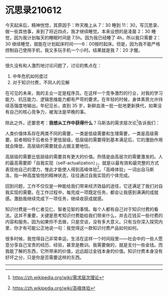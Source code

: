 # 沉思录210612

今天起床后，精神恍惚，其原因于：昨天晚上从 7：30 睡到 11：30，写沉思录、做一些其他事，来到了将近四点，我才继续睡觉。本来设想的是凌晨 2：30 睡觉，因为我计划每天的睡眠时间是 7.5h。因为我已经睡了 4h，所以我只需要 2：30 继续睡觉，就能在计划起床时间——6：00按时起床。但是，因为我不能严格控制自己使用手机，我又多玩手机一个小时。结果就是我 7：20 才醒。

---

很久没有和人激烈地讨论问题了，讨论的焦点在：

1. 中年危机如何度过
2. 对于知识付费，不同人的见解

在可见的未来，我的主业一定是程序员。在这样一个竞争激烈的行业，对我的学习能力、抗压能力、逻辑思维能力都有严苛的要求。在年轻的时候，身体素质允许持续高强度地输出。年纪见长，直到 35 岁，新鲜血液一批一批地更新换代，如果没有自己的核心竞争力，被淘汰是早晚的事。

除此之外，还要思考：**我想从工作中获得什么**？马斯洛的需求层次论[^1]告诉我们：

人类价值体系存在两类不同的需要，一类是低级需要和生理需要，一类是高级需要。前者相较于后者处于更低层级，低层级的需要得到基本满足后，它的激励作用就会降低，高层级的需要就会占据主要地位。

高层级的需要比低层级的需要具有更大的价值。热情是由高层次的需要激发的。人的最高需要即「自我实现（self-actualization）」，就是以最有效和最完整的方式表现他自己的潜力，惟此才能使人得到高峰体验[^2]。「高峰体验」一词出自马斯洛，指一种高度愉悦的精神状态，往往通过自我实现的个体完成。

回到问题，工作不仅仅是一种能给我们带来经济效益的途径，它还满足了我们对自我实现的需要。在工作过程中，每完成一项既定任务，都会让我感到满满的成就感。激励我继续完成下一项任务，继续收获成就感。

知识付费是一件仁者见仁、智者见智的事情。每个人都有自己对于知识付费的看法。这并不重要，关键是思考知识付费能给我们带来什么，并去花钱买一些付费的内容和服务。因为如果你不去做，只是空谈，没有多大意义。只有当你深入探究内里，你才有可能公正地说一句：我觉得这一款知识付费产品如何如何。

很多时候，我觉得自己非常幸运，生活在这样一个时间段里——社会中的一些人愿意分享自己宝贵的经历、经验，甚至是教训。我需要做的，就是支付一些金钱。而我能了解的东西，它所带来的价值，远远超过金钱本身的价值。知识付费本身没有好坏之分，只是你是否需要这样的东西。

---

[^1]: <https://zh.wikipedia.org/wiki/需求层次理论>

[^2]: <https://zh.wikipedia.org/wiki/高峰体验>
